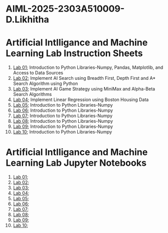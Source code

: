 # AIML-2025-2303A510009-D.Likhitha
# Artificial Intlligance and Machine Learning Lab Instruction Sheets
1. [Lab 01](https://github.com/2303A51013/AIML-2025/blob/main/AIML_A1.pdf); Introduction to Python Libraries-Numpy, Pandas, Matplotlib, and Access to Data Sources
2. [Lab 02](https://github.com/2303A51013/AIML-2025/blob/main/AIML_A2.pdf); Implement AI Search using Breadth First, Depth First and A* Search Algorithm using Python
3. [Lab 03](https://github.com/2303A51013/AIML-2025/blob/main/AIML_A3.pdf); Implement AI Game Strategy using MiniMax and Alpha-Beta Search Algorithms
4. [Lab 04](https://github.com/2303A51013/AIML-2025/blob/main/AIML_A4.pdf); Implement Linear Regression using Boston Housing Data
5. [Lab 05](); Introduction to Python Libraries-Numpy
6. [Lab 06](); Introduction to Python Libraries-Numpy
7. [Lab 07](); Introduction to Python Libraries-Numpy
8. [Lab 08](); Introduction to Python Libraries-Numpy
9. [Lab 09](); Introduction to Python Libraries-Numpy
10. [Lab 10](); Introduction to Python Libraries-Numpy

# Artificial Intlligance and Machine Learning Lab Jupyter Notebooks
1. [Lab 01](https://github.com/2303A51013/AIML-2025/blob/main/AIML_LAB01.ipynb);
2. [Lab 02](https://github.com/2303A51013/AIML-2025/blob/main/AIML_LAB02.ipynb);
3. [Lab 03]();
4. [Lab 04](https://github.com/2303A51013/AIML-2025/blob/main/AIML_LAB04.ipynb);
5. [Lab 05]();
6. [Lab 06]();
7. [Lab 07]();
8. [Lab 08]();
9. [Lab 09]();
10. [Lab 10]();
